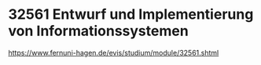 # 32561 Entwurf und Implementierung von Informationssystemen

https://www.fernuni-hagen.de/evis/studium/module/32561.shtml
